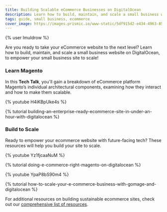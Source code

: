 ```yaml
---
title: Building Scalable eCommerce Businesses on DigitalOcean
description: Learn how to build, maintain, and scale a small business website on DigitalOcean, to empower your small business site to scale!
tags: guide, small business, ecommerce
cover_image: https://images.prismic.io/www-static/5df915d2-e434-4963-8534-19d10b20a852_bg-kubernetes-1.svg
---
```

{% user lmuldrow %}

Are you ready to take your eCommerce website to the next level? Learn how to build, maintain, and scale a small business website on DigitalOcean, to empower your small business site to scale! 

### Learn Magento

In this **Tech Talk**, you'll gain a breakdown of eCommerce platform Magento’s individual architectural components, examining how they interact and how to make them scalable.

{% youtube H4iKBpUke4s %}

{% tutorial building-an-enterprise-ready-ecommerce-site-in-under-an-hour-with-digitalocean %}


### Build to Scale

Ready to empower your ecommerce website with future-facing tech? These resources will help you build your site to scale.

{% youtube Yz1fjcaaNuM %}


{% tutorial doing-e-commerce-right-magento-on-digitalocean %}


{% youtube YpaP8bS90m4 %}

{% tutorial how-to-scale-your-e-commerce-business-with-gomage-and-digitalocean %}


For additional resources on building sustainable ecommerce sites, check out our [comprehensive list of resources](https://www.digitalocean.com/community/tags/e-commerce).
